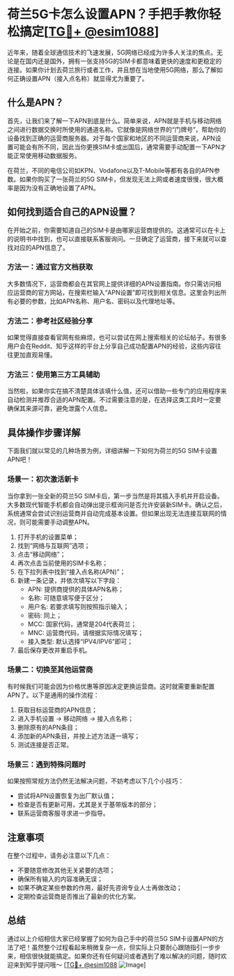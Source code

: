 # 荷兰5G卡怎么设置APN？手把手教你轻松搞定[[TG💪+ @esim1088](https://t.me/s/esim1088)]

近年来，随着全球通信技术的飞速发展，5G网络已经成为许多人关注的焦点。无论是在国内还是国外，拥有一张支持5G的SIM卡都意味着更快的速度和更稳定的连接。如果你计划去荷兰旅行或者工作，并且想在当地使用5G网络，那么了解如何正确设置APN（接入点名称）就显得尤为重要了。

## 什么是APN？

首先，让我们来了解一下APN到底是什么。简单来说，APN就是手机与移动网络之间进行数据交换时所使用的通道名称。它就像是网络世界的“门牌号”，帮助你的设备找到正确的运营商服务器。对于每个国家和地区的不同运营商来说，APN设置可能会有所不同，因此当你更换SIM卡或出国后，通常需要手动配置一下APN才能正常使用移动数据服务。

在荷兰，不同的电信公司如KPN、Vodafone以及T-Mobile等都有各自的APN参数。如果你购买了一张荷兰的5G SIM卡，但发现无法上网或者速度很慢，很大概率是因为没有正确地设置了APN。

## 如何找到适合自己的APN设置？

在开始之前，你需要知道自己的SIM卡是由哪家运营商提供的。这通常可以在卡上的说明书中找到，也可以直接联系客服询问。一旦确定了运营商，接下来就可以查找对应的APN信息了。

### 方法一：通过官方文档获取

大多数情况下，运营商都会在其官网上提供详细的APN设置指南。你只需访问相应运营商的官方网站，在搜索栏输入“APN设置”即可找到相关信息。这里会列出所有必要的参数，比如APN名称、用户名、密码以及代理地址等。

### 方法二：参考社区经验分享

如果觉得直接查看官网有些麻烦，也可以尝试在网上搜索相关的论坛帖子。有很多用户会在Reddit、知乎这样的平台上分享自己成功配置APN的经验，这些内容往往更加直观易懂。

### 方法三：使用第三方工具辅助

当然啦，如果你实在搞不清楚具体该填什么值，还可以借助一些专门的应用程序来自动检测并推荐合适的APN配置。不过需要注意的是，在选择这类工具时一定要确保其来源可靠，避免泄露个人信息。

## 具体操作步骤详解

下面我们就以常见的几种场景为例，详细讲解一下如何为荷兰的5G SIM卡设置APN吧！

### 场景一：初次激活新卡

当你拿到一张全新的荷兰5G SIM卡后，第一步当然是将其插入手机并开启设备。大多数现代智能手机都会自动弹出提示框询问是否允许安装新SIM卡。确认之后，系统通常会尝试识别运营商并自动完成基本设置。但如果出现无法连接互联网的情况，则可能需要手动调整APN。

1. 打开手机的设置菜单；
2. 找到“网络与互联网”选项；
3. 点击“移动网络”；
4. 再次点击当前使用的SIM卡名称；
5. 在下拉列表中找到“接入点名称(APN)”；
6. 新建一条记录，并依次填写以下字段：
   - APN: 提供商提供的具体APN名称；
   - 名称: 可随意填写便于区分；
   - 用户名: 若要求填写则按照指示输入；
   - 密码: 同上；
   - MCC: 国家代码，通常是204代表荷兰；
   - MNC: 运营商代码，请根据实际情况填写；
   - 接入类型: 默认选择“IPV4/IPV6”即可；
7. 最后保存更改并重启手机。

### 场景二：切换至其他运营商

有时候我们可能会因为价格优惠等原因决定更换运营商。这时就需要重新配置APN了。以下是通用的操作流程：

1. 获取目标运营商的APN信息；
2. 进入手机设置 -> 移动网络 -> 接入点名称；
3. 删除原有的APN条目；
4. 添加新的APN条目，并按上述方法逐一填写；
5. 测试连接是否正常。

### 场景三：遇到特殊问题时

如果按照常规方法仍然无法解决问题，不妨考虑以下几个小技巧：

- 尝试将APN设置恢复为出厂默认值；
- 检查是否有更新可用，尤其是关于基带版本的部分；
- 联系运营商客服寻求进一步指导。

## 注意事项

在整个过程中，请务必注意以下几点：

- 不要随意修改其他无关紧要的选项；
- 确保所有输入的内容准确无误；
- 如果不确定某些参数的作用，最好先咨询专业人士再做改动；
- 定期检查运营商是否推出了最新的优化方案。

## 总结

通过以上介绍相信大家已经掌握了如何为自己手中的荷兰5G SIM卡设置APN的方法了吧！虽然整个过程看起来稍微复杂一点，但实际上只要耐心跟随指引一步步来，相信很快就能搞定。如果你还有任何疑问或者遇到了难以解决的问题，随时欢迎来到知乎提问哦～ [[TG💪+ @esim1088](https://t.me/s/esim1088) ![Image](https://i.postimg.cc/4NQfJmqS/Snipaste-2025-05-13-00-14-12.png)]
